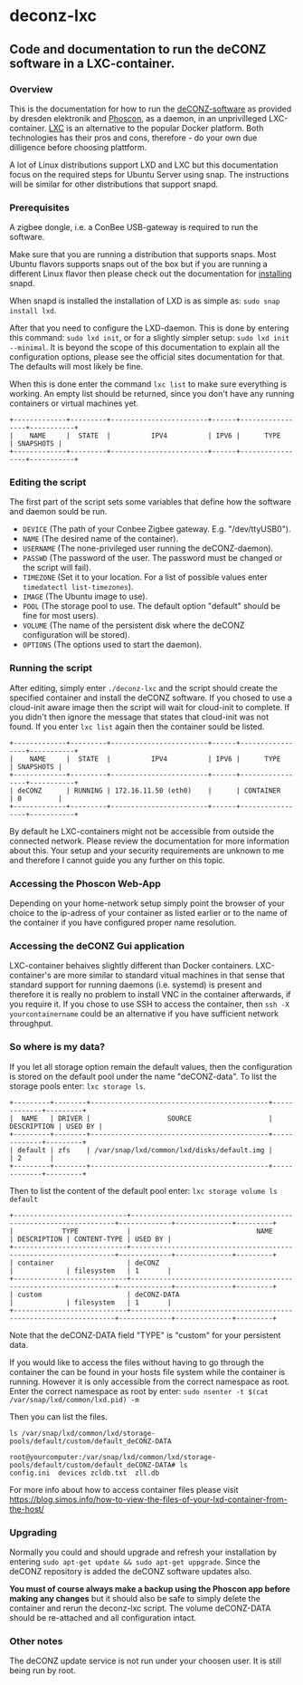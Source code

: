 # deconz-lxc
## Code and documentation to run the deCONZ software in a LXC-container.

### Overview ###
This is the documentation for how to run the [deCONZ-software](https://www.dresden-elektronik.com/wireless/software/deconz.htm) as provided by dresden elektronik and [Phoscon](phoscon.de), as a daemon, in an unprivilleged LXC-container. [LXC](https://linuxcontainers.org) is an alternative to the popular Docker platform. Both technologies has their pros and cons, therefore - do your own due dilligence before choosing plattform.

A lot of Linux distributions support LXD and LXC but this documentation focus on the required steps for Ubuntu Server using snap. The instructions will be similar for other distributions that support snapd.

### Prerequisites ###
A zigbee dongle, i.e. a ConBee USB-gateway is required to run the software.

Make sure that you are running a distribution that supports snaps. Most Ubuntu flavors supports snaps out of the box but if you are running a different Linux flavor then please check out the documentation for [installing](https://snapcraft.io/docs/installing-snapd) snapd.

When snapd is installed the installation of LXD is as simple as: `sudo snap install lxd`.

After that you need to configure the LXD-daemon. This is done by entering this command: `sudo lxd init`, or for a slightly simpler setup: `sudo lxd init --minimal`. It is beyond the scope of this documentation to explain all the configuration options, please see the official sites documentation for that. The defaults will most likely be fine.

When this is done enter the command `lxc list` to make sure everything is working. An empty list should be returned, since you don't have any running containers or virtual machines yet.

    +-------------+---------+------------------------+------+-----------------+-----------+
    |    NAME     |  STATE  |          IPV4          | IPV6 |      TYPE       | SNAPSHOTS |
    +-------------+---------+------------------------+------+-----------------+-----------+

### Editing the script ### 
The first part of the script sets some variables that define how the software and daemon sould be run.

- `DEVICE` (The path of your Conbee Zigbee gateway. E.g. "/dev/ttyUSB0").  
- `NAME` (The desired name of the container).
- `USERNAME` (The none-privileged user running the deCONZ-daemon).
- `PASSWD` (The password of the user. The password must be changed or the script will fail).
- `TIMEZONE` (Set it to your location. For a list of possible values enter `timedatectl list-timezones`).
- `IMAGE` (The Ubuntu image to use).
- `POOL` (The storage pool to use. The default option "default" should be fine for most users).
- `VOLUME` (The name of the persistent disk where the deCONZ configuration will be stored).
- `OPTIONS` (The options used to start the daemon).

### Running the script ###
After editing, simply enter `./deconz-lxc` and the script should create the specified container and install the deCONZ software. If you chosed to use a cloud-init aware image then the script will wait for cloud-init to complete. If you didn't then ignore the message that states that cloud-init was not found. If you enter `lxc list` again then the container sould be listed.

    +-------------+---------+------------------------+------+-----------------+-----------+
    |    NAME     |  STATE  |          IPV4          | IPV6 |      TYPE       | SNAPSHOTS |
    +-------------+---------+------------------------+------+-----------------+-----------+
    | deCONZ      | RUNNING | 172.16.11.50 (eth0)    |      | CONTAINER       | 0         |
    +-------------+---------+------------------------+------+-----------------+-----------+

By default he LXC-containers might not be accessible from outside the connected network. Please review the documentation for more information about this. Your setup and your security requirements are unknown to me and therefore I cannot guide you any further on this topic.

### Accessing the Phoscon Web-App ###
Depending on your home-network setup simply point the browser of your choice to the ip-adress of your container as listed earlier or to the name of the container if you have configured proper name resolution.

### Accessing the deCONZ Gui application ###
LXC-container behaives slightly different than Docker containers. LXC-container's are more similar to standard vitual machines in that sense that standard support for running daemons (i.e. systemd) is present and therefore it is really no problem to install VNC in the container afterwards, if you require it. If you chose to use SSH to access the container, then `ssh -X yourcontainername` could be an alternative if you have sufficient network throughput.

### So where is my data? ###
If you let all storage option remain the default values, then the configuration is stored on the default pool under the name "deCONZ-data". To list the storage pools enter: `lxc storage ls`.

    +---------+--------+--------------------------------------------+-------------+---------+
    |  NAME   | DRIVER |                   SOURCE                   | DESCRIPTION | USED BY |
    +---------+--------+--------------------------------------------+-------------+---------+
    | default | zfs    | /var/snap/lxd/common/lxd/disks/default.img |             | 2       |
    +---------+--------+--------------------------------------------+-------------+---------+

Then to list the content of the default pool enter: `lxc storage volume ls default`

    +----------------------------+------------------------------------------------------------------+-------------+--------------+---------+
    |            TYPE            |                               NAME                               | DESCRIPTION | CONTENT-TYPE | USED BY |
    +----------------------------+------------------------------------------------------------------+-------------+--------------+---------+
    | container                  | deCONZ                                                           |             | filesystem   | 1       |
    +----------------------------+------------------------------------------------------------------+-------------+--------------+---------+
    | custom                     | deCONZ-DATA                                                      |             | filesystem   | 1       |
    +----------------------------+------------------------------------------------------------------+-------------+--------------+---------+

Note that the deCONZ-DATA field "TYPE" is "custom" for your persistent data.

If you would like to access the files without having to go through the container the can be found in your hosts file system while the container is running. However it is only accessible from the correct namespace as root. Enter the correct namespace as root by enter: `sudo nsenter -t $(cat /var/snap/lxd/common/lxd.pid) -m` 

Then you can list the files.

`ls /var/snap/lxd/common/lxd/storage-pools/default/custom/default_deCONZ-DATA`

    root@yourcomputer:/var/snap/lxd/common/lxd/storage-pools/default/custom/default_deCONZ-DATA# ls
    config.ini  devices zcldb.txt  zll.db

For more info about how to access container files please visit https://blog.simos.info/how-to-view-the-files-of-your-lxd-container-from-the-host/

### Upgrading ###
Normally you could and should upgrade and refresh your installation by entering `sudo apt-get update && sudo apt-get uppgrade`. Since the deCONZ repository is added the deCONZ software updates also.

**You must of course always make a backup using the Phoscon app before making any changes** but it should also be safe to simply delete the container and rerun the deconz-lxc script. The volume deCONZ-DATA should be re-attached and all configuration intact.

### Other notes ###
The deCONZ update service is not run under your choosen user. It is still being run by root.

